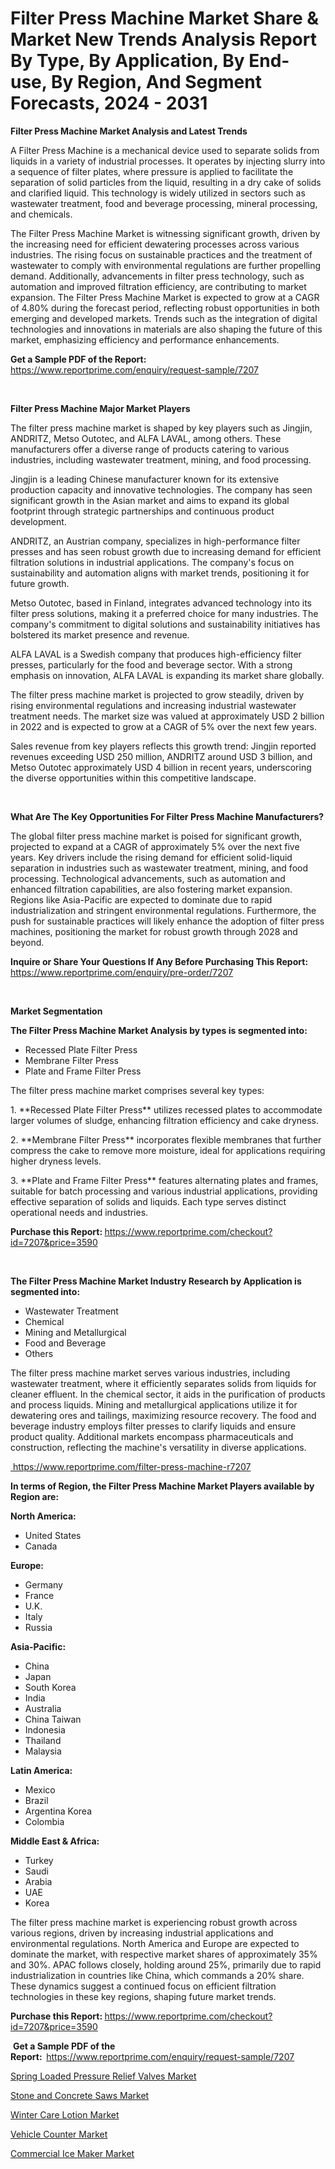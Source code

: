 <p><h1>Filter Press Machine Market Share & Market New Trends Analysis Report By Type, By Application, By End-use, By Region, And Segment Forecasts, 2024 - 2031</h1></p><p><strong>Filter Press Machine Market Analysis and Latest Trends</strong></p>
<p><p>A Filter Press Machine is a mechanical device used to separate solids from liquids in a variety of industrial processes. It operates by injecting slurry into a sequence of filter plates, where pressure is applied to facilitate the separation of solid particles from the liquid, resulting in a dry cake of solids and clarified liquid. This technology is widely utilized in sectors such as wastewater treatment, food and beverage processing, mineral processing, and chemicals.</p><p>The Filter Press Machine Market is witnessing significant growth, driven by the increasing need for efficient dewatering processes across various industries. The rising focus on sustainable practices and the treatment of wastewater to comply with environmental regulations are further propelling demand. Additionally, advancements in filter press technology, such as automation and improved filtration efficiency, are contributing to market expansion. The Filter Press Machine Market is expected to grow at a CAGR of 4.80% during the forecast period, reflecting robust opportunities in both emerging and developed markets. Trends such as the integration of digital technologies and innovations in materials are also shaping the future of this market, emphasizing efficiency and performance enhancements.</p></p>
<p><strong>Get a Sample PDF of the Report:&nbsp;</strong> <a href="https://www.reportprime.com/enquiry/request-sample/7207">https://www.reportprime.com/enquiry/request-sample/7207</a></p>
<p>&nbsp;</p>
<p><strong>Filter Press Machine Major Market Players</strong></p>
<p><p>The filter press machine market is shaped by key players such as Jingjin, ANDRITZ, Metso Outotec, and ALFA LAVAL, among others. These manufacturers offer a diverse range of products catering to various industries, including wastewater treatment, mining, and food processing.</p><p>Jingjin is a leading Chinese manufacturer known for its extensive production capacity and innovative technologies. The company has seen significant growth in the Asian market and aims to expand its global footprint through strategic partnerships and continuous product development.</p><p>ANDRITZ, an Austrian company, specializes in high-performance filter presses and has seen robust growth due to increasing demand for efficient filtration solutions in industrial applications. The company's focus on sustainability and automation aligns with market trends, positioning it for future growth.</p><p>Metso Outotec, based in Finland, integrates advanced technology into its filter press solutions, making it a preferred choice for many industries. The company's commitment to digital solutions and sustainability initiatives has bolstered its market presence and revenue.</p><p>ALFA LAVAL is a Swedish company that produces high-efficiency filter presses, particularly for the food and beverage sector. With a strong emphasis on innovation, ALFA LAVAL is expanding its market share globally.</p><p>The filter press machine market is projected to grow steadily, driven by rising environmental regulations and increasing industrial wastewater treatment needs. The market size was valued at approximately USD 2 billion in 2022 and is expected to grow at a CAGR of 5% over the next few years.</p><p>Sales revenue from key players reflects this growth trend: Jingjin reported revenues exceeding USD 250 million, ANDRITZ around USD 3 billion, and Metso Outotec approximately USD 4 billion in recent years, underscoring the diverse opportunities within this competitive landscape.</p></p>
<p>&nbsp;</p>
<p><strong>What Are The Key Opportunities For Filter Press Machine Manufacturers?</strong></p>
<p><p>The global filter press machine market is poised for significant growth, projected to expand at a CAGR of approximately 5% over the next five years. Key drivers include the rising demand for efficient solid-liquid separation in industries such as wastewater treatment, mining, and food processing. Technological advancements, such as automation and enhanced filtration capabilities, are also fostering market expansion. Regions like Asia-Pacific are expected to dominate due to rapid industrialization and stringent environmental regulations. Furthermore, the push for sustainable practices will likely enhance the adoption of filter press machines, positioning the market for robust growth through 2028 and beyond.</p></p>
<p><strong>Inquire or Share Your Questions If Any Before Purchasing This Report:</strong> <a href="https://www.reportprime.com/enquiry/pre-order/7207">https://www.reportprime.com/enquiry/pre-order/7207</a></p>
<p>&nbsp;</p>
<p><strong>Market Segmentation</strong></p>
<p><strong>The Filter Press Machine Market Analysis by types is segmented into:</strong></p>
<p><ul><li>Recessed Plate Filter Press</li><li>Membrane Filter Press</li><li>Plate and Frame Filter Press</li></ul></p>
<p><p>The filter press machine market comprises several key types: </p><p>1. **Recessed Plate Filter Press** utilizes recessed plates to accommodate larger volumes of sludge, enhancing filtration efficiency and cake dryness.</p><p>2. **Membrane Filter Press** incorporates flexible membranes that further compress the cake to remove more moisture, ideal for applications requiring higher dryness levels.</p><p>3. **Plate and Frame Filter Press** features alternating plates and frames, suitable for batch processing and various industrial applications, providing effective separation of solids and liquids. Each type serves distinct operational needs and industries.</p></p>
<p><strong>Purchase this Report:&nbsp;</strong><a href="https://www.reportprime.com/checkout?id=7207&price=3590">https://www.reportprime.com/checkout?id=7207&price=3590</a></p>
<p>&nbsp;</p>
<p><strong>The Filter Press Machine Market Industry Research by Application is segmented into:</strong></p>
<p><ul><li>Wastewater Treatment</li><li>Chemical</li><li>Mining and Metallurgical</li><li>Food and Beverage</li><li>Others</li></ul></p>
<p><p>The filter press machine market serves various industries, including wastewater treatment, where it efficiently separates solids from liquids for cleaner effluent. In the chemical sector, it aids in the purification of products and process liquids. Mining and metallurgical applications utilize it for dewatering ores and tailings, maximizing resource recovery. The food and beverage industry employs filter presses to clarify liquids and ensure product quality. Additional markets encompass pharmaceuticals and construction, reflecting the machine's versatility in diverse applications.</p></p>
<p><a href="https://www.reportprime.com/filter-press-machine-r7207">&nbsp;https://www.reportprime.com/filter-press-machine-r7207</a></p>
<p><strong>In terms of Region, the Filter Press Machine Market Players available by Region are:</strong></p>
<p>
    <p> <strong> North America: </strong>
        <ul>
            <li>United States</li>
            <li>Canada</li>
        </ul>
        </p> 
    <p> <strong> Europe: </strong>
        <ul>
            <li>Germany</li>
            <li>France</li>
            <li>U.K.</li>
            <li>Italy</li>
            <li>Russia</li>
        </ul>
        </p> 
    <p> <strong> Asia-Pacific: </strong>
        <ul>
            <li>China</li>
            <li>Japan</li>
            <li>South Korea</li>
            <li>India</li>
            <li>Australia</li>
            <li>China Taiwan</li>
            <li>Indonesia</li>
            <li>Thailand</li>
            <li>Malaysia</li>
        </ul>
        </p> 
    <p> <strong> Latin America: </strong>
        <ul>
            <li>Mexico</li>
            <li>Brazil</li>
            <li>Argentina Korea</li>
            <li>Colombia</li>
        </ul>
        </p> 
    <p> <strong> Middle East & Africa: </strong>
        <ul>
            <li>Turkey</li>
            <li>Saudi</li>
            <li>Arabia</li>
            <li>UAE</li>
            <li>Korea</li>
        </ul>
    </p>
    </p>
<p><p>The filter press machine market is experiencing robust growth across various regions, driven by increasing industrial applications and environmental regulations. North America and Europe are expected to dominate the market, with respective market shares of approximately 35% and 30%. APAC follows closely, holding around 25%, primarily due to rapid industrialization in countries like China, which commands a 20% share. These dynamics suggest a continued focus on efficient filtration technologies in these key regions, shaping future market trends.</p></p>
<p><strong>Purchase this Report: </strong><a href="https://www.reportprime.com/checkout?id=7207&price=3590">https://www.reportprime.com/checkout?id=7207&price=3590</a></p>
<p>&nbsp;<strong>Get a Sample PDF of the Report:&nbsp;&nbsp;</strong><a href="https://www.reportprime.com/enquiry/request-sample/7207">https://www.reportprime.com/enquiry/request-sample/7207</a></p>
<p><strong></strong></p>
<p><p><a href="https://www.linkedin.com/pulse/spring-loaded-pressure-relief-valves-market-share-new-rpljf?trackingId=sStz4vrFTHqCRCX5bRP%2FAA%3D%3D">Spring Loaded Pressure Relief Valves Market</a></p><p><a href="https://issuu.com/reportprime-2/docs/stone-and-concrete-saws-market-size_918937be5acccf">Stone and Concrete Saws Market</a></p><p><a href="https://www.linkedin.com/pulse/winter-care-lotion-market-research-report-exploring-size-revenue-2pcvf?trackingId=7YppT%2BCMSCKcSlcRepH7ig%3D%3D">Winter Care Lotion Market</a></p><p><a href="https://issuu.com/reportprime-2/docs/vehicle-counter-market-size-2030.pp_157c679cf6e857">Vehicle Counter Market</a></p><p><a href="https://medium.com/@belaayi865/how-will-the-commercial-ice-maker-market-evolve-market-growth-analysis-for-the-year-2024-2031-84987f106081">Commercial Ice Maker Market</a></p></p>